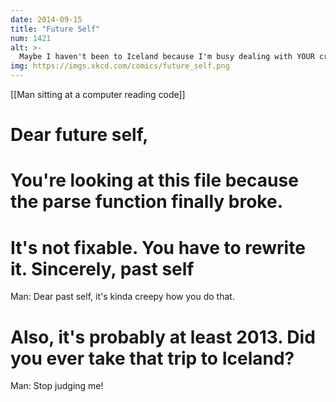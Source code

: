 ```yaml
---
date: 2014-09-15
title: "Future Self"
num: 1421
alt: >-
  Maybe I haven't been to Iceland because I'm busy dealing with YOUR crummy code.
img: https://imgs.xkcd.com/comics/future_self.png
---
```



[[Man sitting at a computer reading code]]

# Dear future self,

# You're looking at this file because the parse function finally broke.

# It's not fixable. You have to rewrite it.  Sincerely, past self

Man:  Dear past self, it's kinda creepy how you do that.

# Also, it's probably at least 2013.  Did you ever take that trip to Iceland?

Man:  Stop judging me!